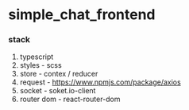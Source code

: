# simple_chat_frontend

### stack

1. typescript
2. styles - scss
3. store - contex / reducer
4. request - https://www.npmjs.com/package/axios
5. socket - soket.io-client
6. router dom - react-router-dom
